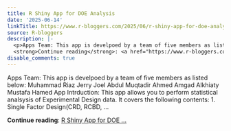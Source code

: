 ```yaml
---
title: R Shiny App for DOE Analysis
date: '2025-06-14'
linkTitle: https://www.r-bloggers.com/2025/06/r-shiny-app-for-doe-analysis/
source: R-bloggers
description: |-
  <p>Apps Team: This app is develpoed by a team of five members as listed below: Muhammad Riaz Jerry Joel Abdul Muqtadir Ahmed Amgad Alkhiaty Mustafa Hamed App Intrduction: This app allows you to perform statistical analsysis of Experimental Design data. It covers the following contents: 1. Single Factor Design(CRD, RCBD, ...</p>
  <strong>Continue reading</strong>: <a href="https://www.r-bloggers.com/2025/06/r-shiny-app-for-doe-analysis/">R Shiny App for DOE ...
disable_comments: true
---
```

<p>Apps Team: This app is develpoed by a team of five members as listed below: Muhammad Riaz Jerry Joel Abdul Muqtadir Ahmed Amgad Alkhiaty Mustafa Hamed App Intrduction: This app allows you to perform statistical analsysis of Experimental Design data. It covers the following contents: 1. Single Factor Design(CRD, RCBD, ...</p>
<strong>Continue reading</strong>: <a href="https://www.r-bloggers.com/2025/06/r-shiny-app-for-doe-analysis/">R Shiny App for DOE ...